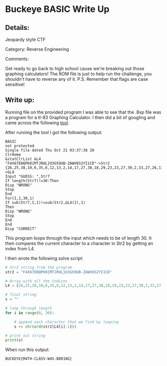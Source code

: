 # Buckeye BASIC Write Up

## Details:

Jeopardy style CTF

Category: Reverse Engineering

Comments:

Get ready to go back to high school cause we're breaking out those graphing calculators! The ROM file is just to help run the challenge, you shouldn't have to reverse any of it. P.S. Remember that flags are case sensitive!

## Write up:

Running file on the provided program I was able to see that the .8xp file was a program for a tI-83 Graphing Calculator. I then did a bit of googling and came across the following [tool](https://github.com/benbalter/ti-83-programs).

After running the tool I got the following output:

```
BASIC
not protected
Single file dated Thu Oct 21 03:37:38 20
ClrHome
&statClrList &L4
"F4X67ENQPK0{MTJRHL}O3G59UB-ZAWV8S2YI1CD"->Str2
{26,25,38,10,6,35,6,12,13,2,14,17,27,38,18,29,23,23,27,30,2,33,27,26,11,16,37,7,22,19}->&L4
Input "GUESS: ",Str7
If length(Str7)!=30:Then
Disp "WRONG"
Stop
End
For(I,1,30,1)
If sub(Str7,I,1)!=sub(Str2,&L4(I),1)
Then
Disp "WRONG"
Stop
End
End
Disp "CORRECT"   
```

This program loops through the input which needs to be of length 30. It then compares the current character to a character in Str2 by getting an index from L4.

I then wrote the following solve script:

```py
# Str2 string from the program
str2 = "F4X67ENQPK0{MTJRHL}O3G59UB-ZAWV8S2YI1CD"

# Array with all the indices
L4 = [26,25,38,10,6,35,6,12,13,2,14,17,27,38,18,29,23,23,27,30,2,33,27,26,11,16,37,7,22,19]

# final string
s = ""

# loop through length
for i in range(0, 30):

    # append each character that we find by looping
	s += chr(ord(str2[L4[i]-1]))

# print out string
print(s)
```

When run this output:

```
BUCKEYE{M4TH-CLA55-W4S-B0R1NG}
```